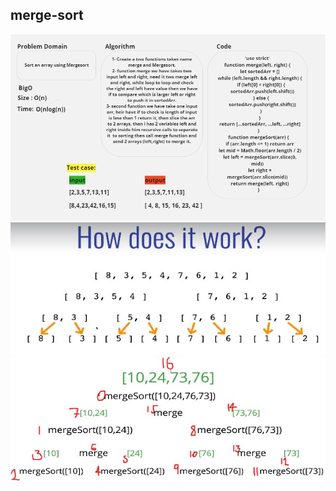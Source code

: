 ## merge-sort

![merge-sort](./merge-sort.PNG)
![merge-sort](./merge-sort.jpg)
![merge-sort](./merge-sort1.jpg)